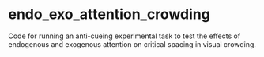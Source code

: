 # endo_exo_attention_crowding
Code for running an anti-cueing experimental task to test the effects of endogenous and exogenous attention on critical spacing in visual crowding. 
